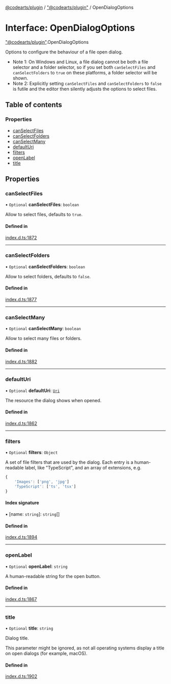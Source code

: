 [@codearts/plugin](../README.md) / ["@codearts/plugin"](../modules/_codearts_plugin_.md) / OpenDialogOptions

# Interface: OpenDialogOptions

["@codearts/plugin"](../modules/_codearts_plugin_.md).OpenDialogOptions

Options to configure the behaviour of a file open dialog.

* Note 1: On Windows and Linux, a file dialog cannot be both a file selector and a folder selector, so if you
set both `canSelectFiles` and `canSelectFolders` to `true` on these platforms, a folder selector will be shown.
* Note 2: Explicitly setting `canSelectFiles` and `canSelectFolders` to `false` is futile
and the editor then silently adjusts the options to select files.

## Table of contents

### Properties

- [canSelectFiles](codearts_plugin_.OpenDialogOptions.md#canselectfiles)
- [canSelectFolders](codearts_plugin_.OpenDialogOptions.md#canselectfolders)
- [canSelectMany](codearts_plugin_.OpenDialogOptions.md#canselectmany)
- [defaultUri](codearts_plugin_.OpenDialogOptions.md#defaulturi)
- [filters](codearts_plugin_.OpenDialogOptions.md#filters)
- [openLabel](codearts_plugin_.OpenDialogOptions.md#openlabel)
- [title](codearts_plugin_.OpenDialogOptions.md#title)

## Properties

### canSelectFiles

• `Optional` **canSelectFiles**: `boolean`

Allow to select files, defaults to `true`.

#### Defined in

[index.d.ts:1872](https://github.com/shuyaqian/cloudide-plugin-api/blob/3fbdd11/index.d.ts#L1872)

___

### canSelectFolders

• `Optional` **canSelectFolders**: `boolean`

Allow to select folders, defaults to `false`.

#### Defined in

[index.d.ts:1877](https://github.com/shuyaqian/cloudide-plugin-api/blob/3fbdd11/index.d.ts#L1877)

___

### canSelectMany

• `Optional` **canSelectMany**: `boolean`

Allow to select many files or folders.

#### Defined in

[index.d.ts:1882](https://github.com/shuyaqian/cloudide-plugin-api/blob/3fbdd11/index.d.ts#L1882)

___

### defaultUri

• `Optional` **defaultUri**: [`Uri`](../classes/codearts_plugin_.Uri.md)

The resource the dialog shows when opened.

#### Defined in

[index.d.ts:1862](https://github.com/shuyaqian/cloudide-plugin-api/blob/3fbdd11/index.d.ts#L1862)

___

### filters

• `Optional` **filters**: `Object`

A set of file filters that are used by the dialog. Each entry is a human-readable label,
like "TypeScript", and an array of extensions, e.g.
```ts
{
	'Images': ['png', 'jpg']
	'TypeScript': ['ts', 'tsx']
}
```

#### Index signature

▪ [name: `string`]: `string`[]

#### Defined in

[index.d.ts:1894](https://github.com/shuyaqian/cloudide-plugin-api/blob/3fbdd11/index.d.ts#L1894)

___

### openLabel

• `Optional` **openLabel**: `string`

A human-readable string for the open button.

#### Defined in

[index.d.ts:1867](https://github.com/shuyaqian/cloudide-plugin-api/blob/3fbdd11/index.d.ts#L1867)

___

### title

• `Optional` **title**: `string`

Dialog title.

This parameter might be ignored, as not all operating systems display a title on open dialogs
(for example, macOS).

#### Defined in

[index.d.ts:1902](https://github.com/shuyaqian/cloudide-plugin-api/blob/3fbdd11/index.d.ts#L1902)
